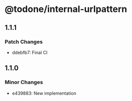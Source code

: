 # @todone/internal-urlpattern

## 1.1.1

### Patch Changes

- ddebfb7: Final CI

## 1.1.0

### Minor Changes

- e439883: New implementation

